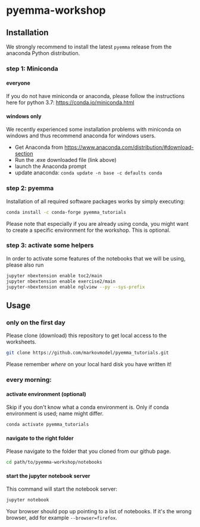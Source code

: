 # pyemma-workshop
## Installation
We strongly recommend to install the latest `pyemma` release from the anaconda Python distribution.
### step 1: Miniconda
#### everyone
If you do not have miniconda or anaconda, please follow the instructions here for python 3.7:
https://conda.io/miniconda.html

#### windows only
We recently experienced some installation problems with miniconda on windows and thus recommend anaconda for windows users.
- Get Anaconda from https://www.anaconda.com/distribution/#download-section
- Run the .exe downloaded file (link above)
- launch the Anaconda prompt
- update anaconda: `conda update -n base -c defaults conda`

### step 2: pyemma
Installation of all required software packages works by simply executing:

```bash
conda install -c conda-forge pyemma_tutorials
```

Please note that especially if you are already using conda, you might want to create a specific environment for the workshop. This is optional.

### step 3: activate some helpers
In order to activate some features of the notebooks that we will be using, please also run
```bash
jupyter nbextension enable toc2/main
jupyter nbextension enable exercise2/main
jupyter-nbextension enable nglview --py --sys-prefix
```

## Usage
### only on the first day
Please clone (download) this repository to get local access to the worksheets.

```bash
git clone https://github.com/markovmodel/pyemma_tutorials.git
```
Please remember *where* on your local hard disk you have written it!

### every morning:

#### activate environment (optional) 
Skip if you don't know what a conda environment is. Only if conda environment is used; name might differ.
``` bash
conda activate pyemma_tutorials
```

#### navigate to the right folder
Please navigate to the folder that you cloned from our github page.
```bash
cd path/to/pyemma-workshop/notebooks
```

#### start the jupyter notebook server
This command will start the notebook server:
```bash
jupyter notebook
```

Your browser should pop up pointing to a list of notebooks. If it's the wrong browser, add for example `--browser=firefox`.
